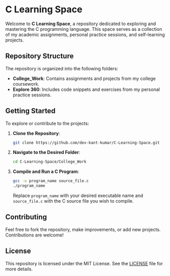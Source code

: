 
# C Learning Space

Welcome to **C Learning Space**, a repository dedicated to exploring and mastering the C programming language. This space serves as a collection of my academic assignments, personal practice sessions, and self-learning projects.

## Repository Structure

The repository is organized into the following folders:

- **College_Work**: Contains assignments and projects from my college coursework.
- **Explore 360**: Includes code snippets and exercises from my personal practice sessions.

## Getting Started

To explore or contribute to the projects:

1. **Clone the Repository**:

   ```bash
   git clone https://github.com/dev-kant-kumar/C-Learning-Space.git
   ```

2. **Navigate to the Desired Folder**:

   ```bash
   cd C-Learning-Space/College_Work
   ```

3. **Compile and Run a C Program**:

   ```bash
   gcc -o program_name source_file.c
   ./program_name
   ```

   Replace `program_name` with your desired executable name and `source_file.c` with the C source file you wish to compile.

## Contributing

Feel free to fork the repository, make improvements, or add new projects. Contributions are welcome!

## License

This repository is licensed under the MIT License. See the [LICENSE](LICENSE) file for more details.
